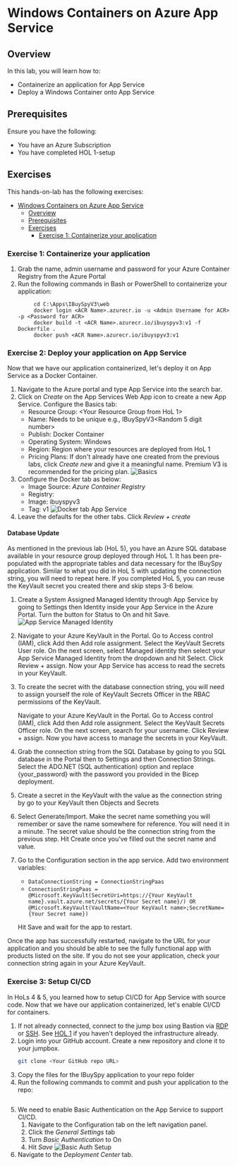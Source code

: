 # Windows Containers on Azure App Service

## Overview

In this lab, you will learn how to:

* Containerize an application for App Service
* Deploy a Windows Container onto App Service

## Prerequisites

Ensure you have the following:

* You have an Azure Subscription
* You have completed HOL 1-setup

## Exercises

This hands-on-lab has the following exercises:

- [Windows Containers on Azure App Service](#windows-containers-on-azure-app-service)
  - [Overview](#overview)
  - [Prerequisites](#prerequisites)
  - [Exercises](#exercises)
    - [Exercise 1: Containerize your application ](#exercise-1-containerize-your-application-)

### Exercise 1: Containerize your application <a name="ex1"></a>
1. Grab the name, admin username and password for your Azure Container Registry from the Azure Portal
1. Run the following commands in Bash or PowerShell to containerize your application:
   ```
        cd C:\Apps\IBuySpyV3\web
        docker login <ACR Name>.azurecr.io -u <Admin Username for ACR> -p <Password for ACR>
        docker build -t <ACR Name>.azurecr.io/ibuyspyv3:v1 -f Dockerfile .
        docker push <ACR Name>.azurecr.io/ibuyspyv3:v1 
    ```

### Exercise 2: Deploy your application on App Service
Now that we have our application containerized, let's deploy it on App Service as a Docker Container. 

1. Navigate to the Azure portal and type App Service into the search bar. 
2. Click on *Create* on the App Services Web App icon to create a new App Service. Configure the Basics tab:
   - Resource Group: <Your Resource Group from  HoL 1>
   - Name: Needs to be unique e.g., IBuySpyV3<Random 5 digit number>
   - Publish: Docker Container
   - Operating System: Windows
   - Region: Region where your resources are deployed from HoL 1
   - Pricing Plans: If don't already have one created from the previous labs, click *Create new* and give it a meaningful name. Premium V3 is recommended for the pricing plan. 
   ![Basics](media/Basics%20App%20Service%20Setup.png)
3. Configure the Docker tab as below:
   - Image Source: *Azure Container Registry*
   - Registry: <Your ACR registry>
   - Image: ibuyspyv3
   - Tag: v1
   ![Docker tab App Service](media/Docker%20Tab%20App%20Services.png)
4. Leave the defaults for the other tabs. Click *Review + create* 

#### Database Update

As mentioned in the previous lab (HoL 5), you have an Azure SQL database available in your resource group deployed through HoL 1. It has been pre-populated with the appropriate tables and data necessary for the IBuySpy application. Similar to what you did in HoL 5 with updating the connection string, you will need to repeat here. If you completed HoL 5, you can reuse the KeyVault secret you created there and skip steps 3-6 below. 

1. Create a System Assigned Managed Identity through App Service by going to Settings then Identity inside your App Service in the Azure Portal. Turn the button for Status to On and hit Save.
   ![App Service Managed Identity](media/App%20Service%20MI.jpg)
2. Navigate to your Azure KeyVault in the Portal. Go to Access control (IAM), click Add then Add role assignment. Select the KeyVault Secrets User role. On the next screen, select Managed identity then select your App Service Managed Identity from the dropdown and hit Select. Click Review + assign. Now your App Service has access to read the secrets in your KeyVault.
3. To create the secret with the database connection string, you will need to assign yourself the role of KeyVault Secrets Officer in the RBAC permissions of the KeyVault.

    Navigate to your Azure KeyVault in the Portal. Go to Access control (IAM), click Add then Add role assignment. Select the KeyVault Secrets Officer role. On the next screen, search for your username. Click Review + assign. Now you have access to manage the secrets in your KeyVault.

4. Grab the connection string from the SQL Database by going to you SQL database in the Portal then to Settings and then Connection Strings. Select the ADO.NET (SQL authentication) option and replace {your_password} with the password you provided in the Bicep deployment. 
5. Create a secret in the KeyVault with the value as the connection string by go to your KeyVault then Objects and Secrets
6. Select Generate/Import. Make the secret name something you will remember or save the name somewhere for reference. You will need it in a minute. The secret value should be the connection string from the previous step. Hit Create once you've filled out the secret name and value.

7. Go to the Configuration section in the app service. Add two environment variables:

    - ```DataConnectionString = ConnectionStringPaas```
    - ```ConnectionStringPaas = @Microsoft.KeyVault(SecretUri=https://{Your KeyVault name}.vault.azure.net/secrets/{Your Secret name}/) OR @Microsoft.KeyVault(VaultName=<Your KeyVault name>;SecretName={Your Secret name})```
  
    Hit Save and wait for the app to restart.

Once the app has successfully restarted, navigate to the URL for your application and you should be able to see the fully functional app with products listed on the site. If you do not see your application, check your connection string again in your Azure KeyVault.

### Exercise 3: Setup CI/CD
In HoLs 4 & 5, you learned how to setup CI/CD for App Service with source code. Now that we have our application containerized, let's enable CI/CD for containers. 

1. If not already connected, connect to the jump box using Bastion via [RDP](https://learn.microsoft.com/azure/bastion/bastion-connect-vm-rdp-windows) or [SSH](https://learn.microsoft.com/en-us/azure/bastion/bastion-connect-vm-ssh-windows). See [HOL 1](../01-setup/) if you haven't deployed the infrastructure already. 
2. Login into your GitHub account. Create a new repository and clone it to your jumpbox. 
    ```bash
    git clone <Your GitHub repo URL>
    ```
3. Copy the files for the IBuySpy application to your repo folder
4. Run the following commands to commit and push your application to the repo:
   ```
   ```
5. We need to enable Basic Authentication on the App Service to support CI/CD. 
   1. Navigate to the Configuration tab on the left navigation panel. 
   2. Click the *General Settings* tab 
   3. Turn *Basic Authentication*  to On
   4. Hit *Save*
   ![Basic Auth Setup](media/Basic%20Authentication%20Setup.png)
6. Navigate to the *Deployment Center* tab. 
   